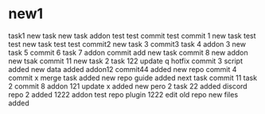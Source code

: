 # new1
task1
new task
new task
addon
test
test commit
test commit 1
new task
test test
new task
test test
commit2
new task 3
commit3
task 4
addon 3
new task 5
commit 6
task 7
addon
commit
add new task
commit 8
new addon
new tsak
commit 11
new task 2
task 122
update q
hotfix
commit 3
script added
new data added
addon12
commit44
added new repo
commit 4
commit x
merge task
added new repo
guide added
next task
commit 11
task 2
commit 8
addon 121
update x
added new pero 2
task 22
added discord
repo 2 added
1222 addon
test repo
plugin 1222
edit old repo
new files added
